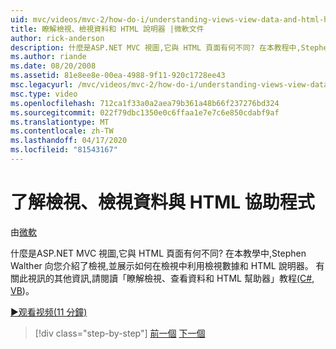 ```yaml
---
uid: mvc/videos/mvc-2/how-do-i/understanding-views-view-data-and-html-helpers
title: 瞭解檢視、檢視資料和 HTML 說明器 |微軟文件
author: rick-anderson
description: 什麼是ASP.NET MVC 視圖,它與 HTML 頁面有何不同? 在本教程中,Stephen Walther 向您介紹了視圖,並演示了如何不能...
ms.author: riande
ms.date: 08/20/2008
ms.assetid: 81e8ee8e-00ea-4988-9f11-920c1728ee43
msc.legacyurl: /mvc/videos/mvc-2/how-do-i/understanding-views-view-data-and-html-helpers
msc.type: video
ms.openlocfilehash: 712ca1f33a0a2aea79b361a48b66f237276bd324
ms.sourcegitcommit: 022f79dbc1350e0c6ffaa1e7e7c6e850cdabf9af
ms.translationtype: MT
ms.contentlocale: zh-TW
ms.lasthandoff: 04/17/2020
ms.locfileid: "81543167"
---
```

# <a name="understanding-views-view-data-and-html-helpers"></a>了解檢視、檢視資料與 HTML 協助程式

由[微軟](https://github.com/microsoft)

什麼是ASP.NET MVC 視圖,它與 HTML 頁面有何不同? 在本教學中,Stephen Walther 向您介紹了檢視,並展示如何在檢視中利用檢視數據和 HTML 說明器。 有關此視訊的其他資訊,請閱讀「瞭解檢視、查看資料和 HTML 幫助器」教程[(C#](../../../overview/older-versions-1/views/asp-net-mvc-views-overview-cs.md), [VB](../../../overview/older-versions-1/views/asp-net-mvc-views-overview-vb.md))。

[&#9654;观看视频(11 分鐘)](https://channel9.msdn.com/Blogs/ASP-NET-Site-Videos/understanding-views-view-data-and-html-helpers)

> [!div class="step-by-step"]
> [前一個](understanding-controllers-controller-actions-and-action-results.md)
> [下一個](an-introduction-to-url-routing.md)
